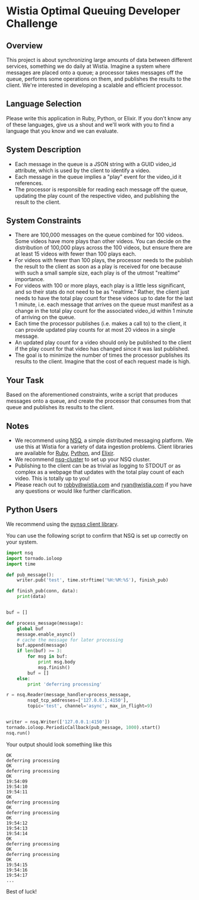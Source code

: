 # Wistia Optimal Queuing Developer Challenge

## Overview

This project is about synchronizing large amounts of data between different services, something we do daily at Wistia. Imagine a system where messages are placed onto a queue; a processor takes messages off the queue, performs some operations on them, and publishes the results to the client. We're interested in developing a scalable and efficient processor.

## Language Selection

Please write this application in Ruby, Python, or Elixir. If you don't know any of these languages, give us a shout and we'll work with you to find a language that you know and we can evaluate.

## System Description

* Each message in the queue is a JSON string with a GUID video_id attribute, which is used by the client to identify a video.
* Each message in the queue implies a "play" event for the video_id it references.
* The processor is responsible for reading each message off the queue, updating the play count of the respective video, and publishing the result to the client.

## System Constraints

* There are 100,000 messages on the queue combined for 100 videos. Some videos have more plays than other videos. You can decide on the distribution of 100,000 plays across the 100 videos, but ensure there are at least 15 videos with fewer than 100 plays each.
* For videos with fewer than 100 plays, the processor needs to the publish the result to the client as soon as a play is received for one because with such a small sample size, each play is of the utmost "realtime" importance.
* For videos with 100 or more plays, each play is a little less significant, and so their stats do not need to be as "realtime." Rather, the client just needs to have the total play count for these videos up to date for the last 1 minute, i.e. each message that arrives on the queue must manifest as a change in the total play count for the associated video_id within 1 minute of arriving on the queue.
* Each time the processor publishes (i.e. makes a call to) to the client, it can provide updated play counts for at most 20 videos in a single message.
* An updated play count for a video should only be published to the client if the play count for that video has changed since it was last published.
* The goal is to minimize the number of times the processor publishes its results to the client. Imagine that the cost of each request made is high.

## Your Task

Based on the aforementioned constraints, write a script that produces messages onto a queue, and create the processor that consumes from that queue and publishes its results to the client.

## Notes

* We recommend using [NSQ](http://nsq.io/), a simple distributed messaging platform. We use this at Wistia for a variety of data ingestion problems. Client libraries are available for [Ruby](https://github.com/wistia/nsq-ruby), [Python](https://github.com/nsqio/pynsq), and [Elixir](https://github.com/wistia/elixir_nsq).
* We recommend [nsq-cluster](https://github.com/wistia/nsq-cluster) to set up your NSQ cluster.
* Publishing to the client can be as trivial as logging to STDOUT or as complex as a webpage that updates with the total play count of each video. This is totally up to you!
* Please reach out to robby@wistia.com and ryan@wistia.com if you have any questions or would like further clarification.

## Python Users
We recommend using the [pynsq client library](https://github.com/nsqio/pynsq).

You can use the following script to confirm that NSQ is set up correctly on your system.

```python
import nsq
import tornado.ioloop
import time

def pub_message():
    writer.pub('test', time.strftime('%H:%M:%S'), finish_pub)

def finish_pub(conn, data):
    print(data)


buf = []

def process_message(message):
    global buf
    message.enable_async()
    # cache the message for later processing
    buf.append(message)
    if len(buf) >= 3:
        for msg in buf:
            print msg.body
            msg.finish()
        buf = []
    else:
        print 'deferring processing'

r = nsq.Reader(message_handler=process_message,
        nsqd_tcp_addresses=['127.0.0.1:4150'],
        topic='test', channel='async', max_in_flight=9)


writer = nsq.Writer(['127.0.0.1:4150'])
tornado.ioloop.PeriodicCallback(pub_message, 1000).start()
nsq.run()
```

Your output should look something like this
```shell
OK
deferring processing
OK
deferring processing
OK
19:54:09
19:54:10
19:54:11
OK
deferring processing
OK
deferring processing
OK
19:54:12
19:54:13
19:54:14
OK
deferring processing
OK
deferring processing
OK
19:54:15
19:54:16
19:54:17
...
```

Best of luck!
